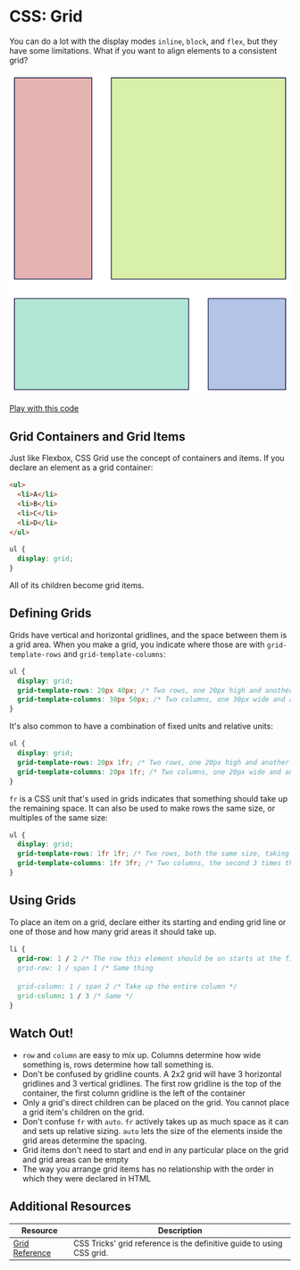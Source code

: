 # CSS: Grid

You can do a lot with the display modes `inline`, `block`, and `flex`, but they have some limitations. What if you want to align elements to a consistent grid?

![Example of a grid](assets/grid-1.png)

[Play with this code](https://github.com/sikaeducation/css-grid-usage)

## Grid Containers and Grid Items

Just like Flexbox, CSS Grid use the concept of containers and items. If you declare an element as a grid container:

```html
<ul>
  <li>A</li>
  <li>B</li>
  <li>C</li>
  <li>D</li>
</ul>
```

```css
ul {
  display: grid;
}
```

All of its children become grid items.

## Defining Grids

Grids have vertical and horizontal gridlines, and the space between them is a grid area. When you make a grid, you indicate where those are with `grid-template-rows` and `grid-template-columns`:

```css
ul {
  display: grid;
  grid-template-rows: 20px 40px; /* Two rows, one 20px high and another 40px high */
  grid-template-columns: 30px 50px; /* Two columns, one 30px wide and another 50px wide */
}
```

It's also common to have a combination of fixed units and relative units:

```css
ul {
  display: grid;
  grid-template-rows: 20px 1fr; /* Two rows, one 20px high and another taking up whatever is left */
  grid-template-columns: 20px 1fr; /* Two columns, one 20px wide and another taking up whatever is left */
}
```

`fr` is a CSS unit that's used in grids indicates that something should take up the remaining space. It can also be used to make rows the same size, or multiples of the same size:

```css
ul {
  display: grid;
  grid-template-rows: 1fr 1fr; /* Two rows, both the same size, taking up half the width of the container */
  grid-template-columns: 1fr 3fr; /* Two columns, the second 3 times the size of the first */
}
```

## Using Grids

To place an item on a grid, declare either its starting and ending grid line or one of those and how many grid areas it should take up.

```css
li {
  grid-row: 1 / 2 /* The row this element should be on starts at the first row gridline and ends at the second row gridline
  grid-row: 1 / span 1 /* Same thing

  grid-column: 1 / span 2 /* Take up the entire column */
  grid-column: 1 / 3 /* Same */
}
```

## Watch Out!

* `row` and `column` are easy to mix up. Columns determine how wide something is, rows determine how tall something is.
* Don't be confused by gridline counts. A 2x2 grid will have 3 horizontal gridlines and 3 vertical gridlines. The first row gridline is the top of the container, the first column gridline is the left of the container
* Only a grid's direct children can be placed on the grid. You cannot place a grid item's children on the grid.
* Don't confuse `fr` with `auto`. `fr` actively takes up as much space as it can and sets up relative sizing. `auto` lets the size of the elements inside the grid areas determine the spacing.
* Grid items don't need to start and end in any particular place on the grid and grid areas can be empty
* The way you arrange grid items has no relationship with the order in which they were declared in HTML

## Additional Resources

| Resource | Description |
| --- | --- |
| [Grid Reference](https://css-tricks.com/snippets/css/complete-guide-grid/) | CSS Tricks' grid reference is the definitive guide to using CSS grid. |
